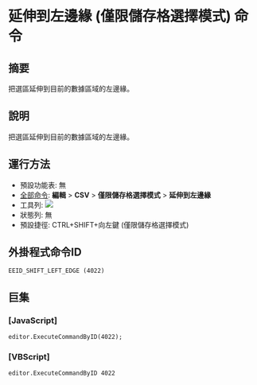 # 延伸到左邊緣 (僅限儲存格選擇模式) 命令

## 摘要

把選區延伸到目前的數據區域的左邊緣。

## 說明

把選區延伸到目前的數據區域的左邊緣。

## 運行方法

- 預設功能表: 無
- [全部命令](../tools/all_commands): **編輯** \> **CSV** \> **僅限儲存格選擇模式** \> **延伸到左邊緣**
- 工具列: ![](../../images/cell_selection_mode..png)
- 狀態列: 無
- 預設捷徑: CTRL+SHIFT+向左鍵 (僅限儲存格選擇模式)

## 外掛程式命令ID

```
EEID_SHIFT_LEFT_EDGE (4022)
```

## 巨集

### \[JavaScript\]

```
editor.ExecuteCommandByID(4022);
```

### \[VBScript\]

```
editor.ExecuteCommandByID 4022
```
